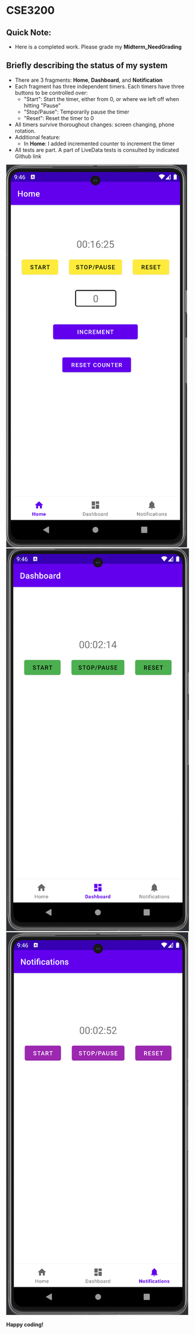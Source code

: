 # CSE3200 

## Quick Note: 
- Here is a completed work. Please grade my **Midterm_NeedGrading**

## Briefly describing the status of my system
- There are 3 fragments: **Home**, **Dashboard**, and **Notification**
- Each fragment has three independent timers. Each timers have three buttons to be controlled over:
    + "Start": Start the timer, either from 0, or where we left off when hitting "Pause"
    + "Stop/Pause": Temporarily pause the timer
    + "Reset": Reset the timer to 0
- All timers survive thoroughout changes: screen changing, phone rotation.
- Additional feature: 
    + In **Home**: I added incremented counter to increment the timer 
- All tests are part. A part of LiveData tests is consulted by indicated Github link

![Home](Home.png) ![Dashboard](Dashboard.png) ![Notifications](Notifications.png)


**Happy coding!**




